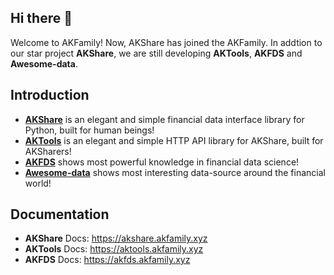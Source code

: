 ## Hi there 👋

Welcome to AKFamily! Now, AKShare has joined the AKFamily. In addtion to our star project **AKShare**, we are still developing **AKTools**, **AKFDS** and **Awesome-data**.

## Introduction

- [**AKShare**](https://github.com/akfamily/akshare) is an elegant and simple financial data interface library for Python, built for human beings! 
- [**AKTools**](https://github.com/akfamily/aktools) is an elegant and simple HTTP API library for AKShare, built for AKSharers!
- [**AKFDS**](https://akfamily.github.io/akfds) shows most powerful knowledge in financial data science!
- [**Awesome-data**](https://github.com/akfamily/awesome-data) shows most interesting data-source around the financial world!

## Documentation

- **AKShare** Docs: https://akshare.akfamily.xyz
- **AKTools** Docs: https://aktools.akfamily.xyz
- **AKFDS** Docs: https://akfds.akfamily.xyz
